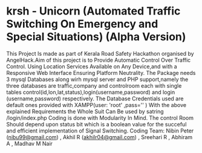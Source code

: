 # krsh - Unicorn (Automated Traffic Switching On Emergency and Special Situations) (Alpha Version)
This Project Is made as part of Kerala Road Safety Hackathon organised by AngelHack.Aim of this project is to Provide Automatic Control Over Traffic Control. Using Location Services Available on Any Device,and with a Responsive Web Interface Ensuring Platform Neutrality. 
The Package needs 3 mysql Databases along wirh mysql server and PHP support,namely the three databases are traffic,company and controlroom each with single tables control(id,lon,lat,status),login(username,password) and login (username,password) respectively.
The Database Credentials used are default ones provided with XAMPP(user: 'root' ,pass='' )
With the above explained Requirements the Whole Suit Can Be used by satring /login/index.php
Coding is done with Modularity In Mind.
The control Room Should depend upon status bit which is a boolean value for the succeful and efficient implementation of Signal Switching.
Coding Team: Nibin Peter (nibu99@gmail.com) , Akhil R (akhilr04@gmail.com) , Sreehari R , Abhiram A , Madhav M Nair
